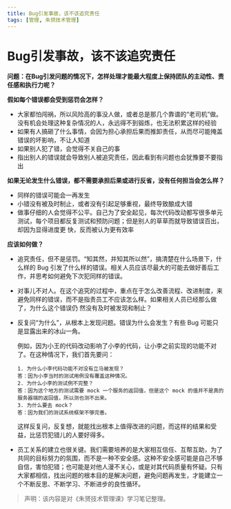 ```yaml
---
title: Bug引发事故，该不该追究责任
tags: [管理, 朱赟技术管理]
---
```


# Bug引发事故，该不该追究责任



**问题：在Bug引发问题的情况下，怎样处理才能最大程度上保持团队的主动性、责任感和执行力呢？**



**假如每个错误都会受到惩罚会怎样？**

-  大家都怕闯祸，所以风险高的事没人做，或者总是那几个靠谱的“老司机”做。没有机会处理这种复杂情况的人，永远得不到锻炼，也无法积累这样的经验
-  如果有人搞砸了什么事情，会因为担心承担后果而推卸责任，从而尽可能掩盖错误的坏影响，不让人知道
-  如果别人犯了错，会觉得不关自己的事
- 指出别人的错误就会导致别人被追究责任，因此看到有问题也会犹豫要不要指出



**如果无论发生什么错误，都不需要承担后果或进行反省，没有任何担当会怎么样？**

- 同样的错误可能会一再发生
- 小错没有被及时制止，或者没有引起足够重视，最终导致酿成大错
- 做事仔细的人会觉得不公平。自己为了安全起见，每次代码改动都写很多单元测试，每个项目都反复测试和预防问题；但是别人的草草而就导致错误百出，却因为显得进度更 快，反而被认为更有效率



**应该如何做？**

- 追究责任，但不是惩罚。“知其然，并知其所以然”，搞清楚在什么场景下，什么样的 Bug 引发了什么样的错误。相关人员应该尽最大的可能去做好善后工作，并思考如何避免下次犯同样的错误。

- 对事儿不对人。在这个追究的过程中，重点在于怎么改善流程、改进制度，来避免同样的错误，而不是指责员工不应该怎么样。如果相关人员已经那么做了，为什么这个错误仍 然没有及时被发现和制止？

- 反复问“为什么”，从根本上发现问题。错误为什么会发生？有些 Bug 可能只是显露出来的冰山一角。

  例如，因为小王的代码改动影响了小李的代码，让小李之前实现的功能不对了。在这种情况下，我们首先要问：

  ```
  1. 为什么小李代码功能不对没有立马被发现？
  答：因为小李当时的测试用例没有覆盖这种情况。
  2. 为什么小李的测试例不完整？
  答：因为这个地方的测试需要 mock 一个服务的返回值，但是这个 mock 的值并不是真的服务器端的返回值，所以测也测不出来。
  3. 为什么要去 mock？
  答：因为我们的测试系统框架不够完善。
  ```

  这样反复问，反复想，就能找出根本上值得改进的问题，而这样的结果和受益，比惩罚犯错儿的人要好得多。

- 员工关系的建立也很关键。我们需要培养的是大家相互信任、互帮互助，为了共同的目标努力的氛围，而不是一种不安全感。这种不安全感可能是自己不够自信，害怕犯错；也可能是对他人漫不关心，或是对其代码质量有怀疑。只有大家都相信，找出问题的根本目的是解决问题，避免问题再发生，才能建立一个不断反思、不断学习、不断进步的良性循环。



> 声明：该内容是对《朱赟技术管理课》学习笔记整理。